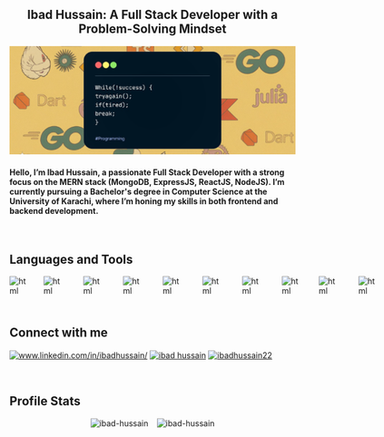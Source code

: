 <h2 align="center">Ibad Hussain: A Full Stack Developer with a Problem-Solving Mindset</h2>

![Banner](./assets/banner.png)

<h4>Hello, I’m Ibad Hussain, a passionate Full Stack Developer with a strong focus on the MERN stack (MongoDB, ExpressJS, ReactJS, NodeJS). I’m currently pursuing a Bachelor's degree in Computer Science at the University of Karachi, where I’m honing my skills in both frontend and backend development.</h4>

<br>

## Languages and Tools
<div style="display: flex; gap: 20px;">
    <img src="https://cdn.jsdelivr.net/gh/devicons/devicon@latest/icons/html5/html5-original-wordmark.svg" alt="html" width="40" height="40" margin-right:"20px" />
    <img src="https://cdn.jsdelivr.net/gh/devicons/devicon@latest/icons/css3/css3-original-wordmark.svg" alt="html" width="40" height="40" style="margin-right: 10px;" />
    <img src="https://cdn.jsdelivr.net/gh/devicons/devicon@latest/icons/javascript/javascript-original.svg" alt="html" width="40" height="40" style="margin-right: 10px;" />
    <img src="https://cdn.jsdelivr.net/gh/devicons/devicon@latest/icons/react/react-original-wordmark.svg" alt="html" width="40" height="40" style="margin-right: 10px;" />
    <img src="https://cdn.jsdelivr.net/gh/devicons/devicon@latest/icons/nodejs/nodejs-original-wordmark.svg" alt="html" width="40" height="40" style="margin-right: 10px;" />
    <img src="https://cdn.jsdelivr.net/gh/devicons/devicon@latest/icons/express/express-original-wordmark.svg" alt="html" width="40" height="40" style="margin-right: 10px;" filter:"invert(1)" />
    <img src="https://cdn.jsdelivr.net/gh/devicons/devicon@latest/icons/mongodb/mongodb-original-wordmark.svg" alt="html" width="40" height="40" style="margin-right: 10px;" />
    <img src="https://cdn.jsdelivr.net/gh/devicons/devicon@latest/icons/mongoose/mongoose-original-wordmark.svg" alt="html" width="40" height="40" style="margin-right: 5px;" />
    <img src="https://cdn.jsdelivr.net/gh/devicons/devicon@latest/icons/python/python-original-wordmark.svg" alt="html" width="40" height="40" style="margin-right: 10px;" />
    <img src="https://cdn.jsdelivr.net/gh/devicons/devicon@latest/icons/java/java-original-wordmark.svg" alt="html" width="40" height="40"/>
</div>

<br>

## Connect with me
<p align="left">
    <a href="https://linkedin.com/in/ibadhussain/" target="blank"><img align="center" src="https://raw.githubusercontent.com/rahuldkjain/github-profile-readme-generator/master/src/images/icons/Social/linked-in-alt.svg" alt="www.linkedin.com/in/ibadhussain/" height="30" width="40" /></a>
    <a href="https://facebook.com/ibad hussain" target="blank"><img align="center" src="https://raw.githubusercontent.com/rahuldkjain/github-profile-readme-generator/master/src/images/icons/Social/facebook.svg" alt="ibad hussain" height="30" width="40" /></a>
    <a href="https://instagram.com/ibadhussain22" target="blank"><img align="center" src="https://raw.githubusercontent.com/rahuldkjain/github-profile-readme-generator/master/src/images/icons/Social/instagram.svg" alt="ibadhussain22" height="30" width="40" /></a>
</p>

<br>

## Profile Stats
<div style="display:flex; justify-content:center; align-items:center">
    <img src="https://github-readme-streak-stats.herokuapp.com/?user=ibad-hussain&" alt="ibad-hussain" style="margin-right: 15px;" />
    <img src="https://github-readme-stats.vercel.app/api/top-langs?username=ibad-hussain&show_icons=true&locale=en&layout=compact" alt="ibad-hussain" />
</div>